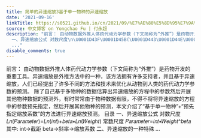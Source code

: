 ```yaml
---
title: 简单的异速缩放3基于单一物种的异速缩放
date: '2021-09-16'
linkTitle: https://s0521.github.io/cn/2021/09/%E7%AE%80%E5%8D%95%E7%9A%84%E5%BC%82%E9%80%9F%E7%BC%A9%E6%94%BE3%E5%9F%BA%E4%BA%8E%E5%8D%95%E4%B8%80%E7%89%A9%E7%A7%8D%E7%9A%84%E5%BC%82%E9%80%9F%E7%BC%A9%E6%94%BE/
source: 中文博客 on Yongchao Fu | 付永超
description: "前言： 由动物数据外推人体药代动力学参数（下文简称为“外推”）是药物开发的重要工具。异速缩放是外推方法中的一种，该方法拥有许多支持者，并且基于异速缩放，人们已经提出了许多不同的方法和技术来优化从动物到人类的药代动力学参数的预测。\n除了自己基于多物种的数据估算出异速缩放的方程中的参数然后开展其他物种数据的预测外，有时常常由于物种数据有限，不得不将将异速缩放的方程中的参数预先指定，然后开展其他物种的预测，本文介绍了“基于单一物种”+“预先指定缩放系数”的方法进行异速缩放预测。\n目录
  一、异速缩放公式 对数尺度\n\U0001D43F\U0001D45B(\U0001D443\U0001D44E\U0001D45F\U0001D44E\U0001D45A\U0001D452\U0001D461\U0001D452\U0001D45F)=\U0001D43F\U0001D45B(\U0001D456\U0001D45B\U0001D461)+\U0001D44F\U0001D452\U0001D461\U0001D44E∗\U0001D43F\U0001D45B(\U0001D44A\U0001D452\U0001D456\U0001D454ℎ\U0001D461)\n常数尺度\n\U0001D443\U0001D44E\U0001D45F\U0001D44E\U0001D45A\U0001D452\U0001D461\U0001D452\U0001D45F=\U0001D456\U0001D45B\U0001D461∗\U0001D44A\U0001D452\U0001D456\U0001D454ℎ\U0001D461^\U0001D44F\U0001D452\U0001D461\U0001D44E\n其中:\nint→截距\nbeta→斜率→缩放系数\n二、异速缩放的一种特殊
  ..."
disable_comments: true
---
```

前言： 由动物数据外推人体药代动力学参数（下文简称为“外推”）是药物开发的重要工具。异速缩放是外推方法中的一种，该方法拥有许多支持者，并且基于异速缩放，人们已经提出了许多不同的方法和技术来优化从动物到人类的药代动力学参数的预测。
除了自己基于多物种的数据估算出异速缩放的方程中的参数然后开展其他物种数据的预测外，有时常常由于物种数据有限，不得不将将异速缩放的方程中的参数预先指定，然后开展其他物种的预测，本文介绍了“基于单一物种”+“预先指定缩放系数”的方法进行异速缩放预测。
目录 一、异速缩放公式 对数尺度
𝐿𝑛(𝑃𝑎𝑟𝑎𝑚𝑒𝑡𝑒𝑟)=𝐿𝑛(𝑖𝑛𝑡)+𝑏𝑒𝑡𝑎∗𝐿𝑛(𝑊𝑒𝑖𝑔ℎ𝑡)
常数尺度
𝑃𝑎𝑟𝑎𝑚𝑒𝑡𝑒𝑟=𝑖𝑛𝑡∗𝑊𝑒𝑖𝑔ℎ𝑡^𝑏𝑒𝑡𝑎
其中:
int→截距
beta→斜率→缩放系数
二、异速缩放的一种特殊 ...